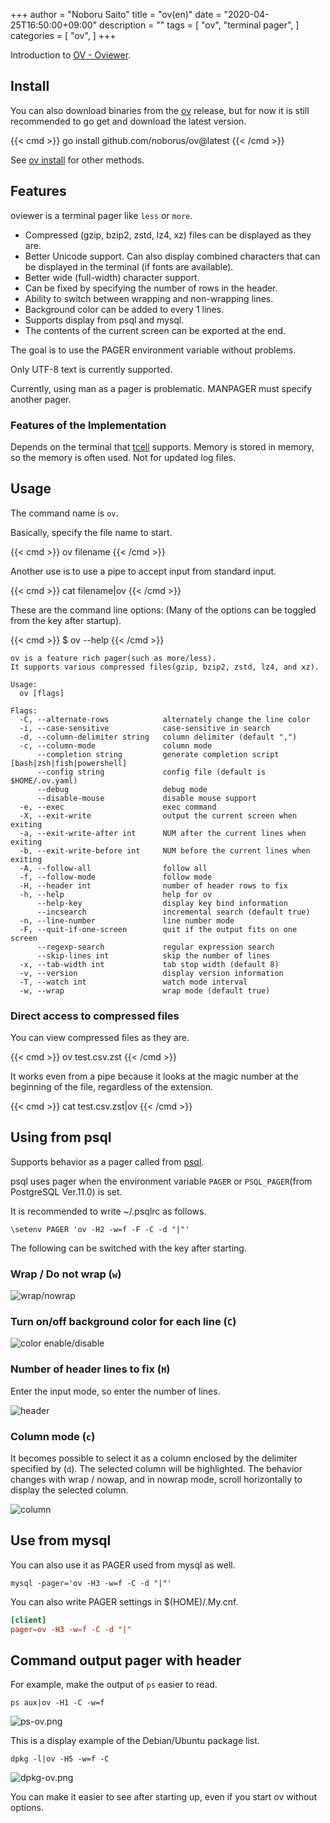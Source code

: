 +++
author = "Noboru Saito"
title = "ov(en)"
date = "2020-04-25T16:50:00+09:00"
description = ""
tags = [
    "ov",
    "terminal pager",
]
categories = [
    "ov",
]
+++

Introduction to [OV - Oviewer](https://github.com/noborus/ov).

## Install

You can also download binaries from the [ov](https://github.com/noborus/ov) release,
but for now it is still recommended to go get and download the latest version.

{{< cmd >}}
go install github.com/noborus/ov@latest
{{< /cmd >}}

See [ov install](https://github.com/noborus/ov#Install) for other methods.

## Features

oviewer is a terminal pager like `less` or `more`.

* Compressed (gzip, bzip2, zstd, lz4, xz) files can be displayed as they are.
* Better Unicode support. Can also display combined characters that can be displayed in the terminal (if fonts are available).
* Better wide (full-width) character support.
* Can be fixed by specifying the number of rows in the header.
* Ability to switch between wrapping and non-wrapping lines.
* Background color can be added to every 1 lines.
* Supports display from psql and mysql.
* The contents of the current screen can be exported at the end.

The goal is to use the PAGER environment variable without problems.

Only UTF-8 text is currently supported.

Currently, using man as a pager is problematic.
MANPAGER must specify another pager.

### Features of the Implementation

Depends on the terminal that [tcell](https://github.com/gdamore/tcell) supports.
Memory is stored in memory, so the memory is often used.
Not for updated log files.

## Usage

The command name is `ov`.

Basically, specify the file name to start.

{{< cmd >}}
ov filename
{{< /cmd >}}

Another use is to use a pipe to accept input from standard input.

{{< cmd >}}
cat filename|ov
{{< /cmd >}}

These are the command line options:
(Many of the options can be toggled from the key after startup).

{{< cmd >}}
$ ov --help
{{< /cmd >}}
```
ov is a feature rich pager(such as more/less).
It supports various compressed files(gzip, bzip2, zstd, lz4, and xz).

Usage:
  ov [flags]

Flags:
  -C, --alternate-rows            alternately change the line color
  -i, --case-sensitive            case-sensitive in search
  -d, --column-delimiter string   column delimiter (default ",")
  -c, --column-mode               column mode
      --completion string         generate completion script [bash|zsh|fish|powershell]
      --config string             config file (default is $HOME/.ov.yaml)
      --debug                     debug mode
      --disable-mouse             disable mouse support
  -e, --exec                      exec command
  -X, --exit-write                output the current screen when exiting
  -a, --exit-write-after int      NUM after the current lines when exiting
  -b, --exit-write-before int     NUM before the current lines when exiting
  -A, --follow-all                follow all
  -f, --follow-mode               follow mode
  -H, --header int                number of header rows to fix
  -h, --help                      help for ov
      --help-key                  display key bind information
      --incsearch                 incremental search (default true)
  -n, --line-number               line number mode
  -F, --quit-if-one-screen        quit if the output fits on one screen
      --regexp-search             regular expression search
      --skip-lines int            skip the number of lines
  -x, --tab-width int             tab stop width (default 8)
  -v, --version                   display version information
  -T, --watch int                 watch mode interval
  -w, --wrap                      wrap mode (default true)
```

### Direct access to compressed files

You can view compressed files as they are.

{{< cmd >}}
ov test.csv.zst
{{< /cmd >}}

It works even from a pipe because it looks at the magic number at the beginning of the file,
regardless of the extension.

{{< cmd >}}
cat test.csv.zst|ov
{{< /cmd >}}

## Using from psql

Supports behavior as a pager called from [psql](https://www.postgresql.jp/document/current/html/app-psql.html).

psql uses pager when the environment variable `PAGER` or `PSQL_PAGER`(from PostgreSQL Ver.11.0) is set.

It is recommended to write ~/.psqlrc as follows.

```.psqlrc
\setenv PAGER 'ov -H2 -w=f -F -C -d "|"'
```

The following can be switched with the key after starting.

### Wrap / Do not wrap (`w`)

![wrap/nowrap](https://raw.githubusercontent.com/noborus/oviewer/master/docs/ov-wrap.gif)

### Turn on/off background color for each line (`C`)

![color enable/disable](https://raw.githubusercontent.com/noborus/oviewer/master/docs/ov-color.gif)

### Number of header lines to fix (`H`)

Enter the input mode, so enter the number of lines.

![header](https://raw.githubusercontent.com/noborus/oviewer/master/docs/ov-header.gif)

### Column mode (`c`)

It becomes possible to select it as a column enclosed by the delimiter specified by (`d`).
The selected column will be highlighted.
The behavior changes with wrap / nowap, and in nowrap mode, scroll horizontally to display the selected column.

![column](https://raw.githubusercontent.com/noborus/oviewer/master/docs/ov-column.gif)

## Use from mysql

You can also use it as PAGER used from mysql as well.

```console
mysql -pager='ov -H3 -w=f -C -d "|"'
```

You can also write PAGER settings in $(HOME)/.My.cnf.

```$(HOME)/.my.cnf
[client]
pager=ov -H3 -w=f -C -d "|"
```

## Command output pager with header

For example, make the output of ` ps ` easier to read.

```console
ps aux|ov -H1 -C -w=f
```

![ps-ov.png](../ps-ov.png)

This is a display example of the Debian/Ubuntu package list.

```console
dpkg -l|ov -H5 -w=f -C
```

![dpkg-ov.png](../dpkg-ov.png)

You can make it easier to see after starting up, even if you start ov without options.
